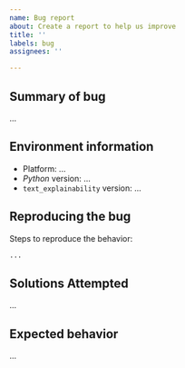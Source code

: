 ```yaml
---
name: Bug report
about: Create a report to help us improve
title: ''
labels: bug
assignees: ''

---
```


[//]: # (What is the bug that you encountered?)
## Summary of bug
...

[//]: # (Which OS, Python version and text_explainability version did you encounter this bug in?)
## Environment information
- Platform: ...
- *Python* version: ...
- `text_explainability` version: ...

[//]: # (How can we reproduce the bug? Note that this information is available publicly within the HaaS git, feel free to anonymize any irrelevant information, such as user IDs and/or names)
## Reproducing the bug
Steps to reproduce the behavior:

```python
...
```

[//]: # (What did you try to fix the problem yourself?)
## Solutions Attempted
...

[//]: # (What did you expect to happen instead?)
## Expected behavior
...
